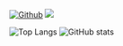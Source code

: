 <!--
**vdelachaux/vdelachaux** is a ✨ _special_ ✨ repository because its `README.md` (this file) appears on your GitHub profile.

Here are some ideas to get you started:

- 🔭 I’m currently working on ...
- 🌱 I’m currently learning ...
- 👯 I’m looking to collaborate on ...
- 🤔 I’m looking for help with ...
- 💬 Ask me about ...
- 📫 How to reach me: ...
- 😄 Pronouns: ...
- ⚡ Fun fact: ...
-->


[![Github](https://img.shields.io/github/followers/vdelachaux?label=Follow&style=social)](https://github.com/vdelachaux)
![](https://visitor-badge.laobi.icu/badge?page_id=vdelachaux.vdelachaux)

![Top Langs](https://github-readme-stats.vercel.app/api/top-langs/?username=vdelachaux&theme=dark&langs_count=3&hide_title=true&hide_border=true) ![GitHub stats](https://github-readme-stats.vercel.app/api?username=vdelachaux&show_icons=true&theme=dark&count_private=true&hide_title=true&hide_border=true) 
